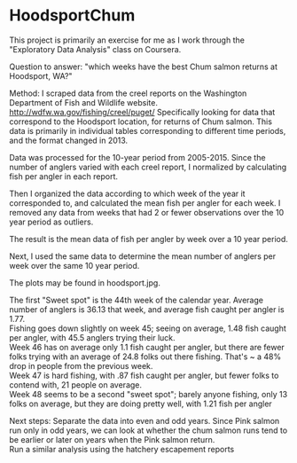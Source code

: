 # HoodsportChum

This project is primarily an exercise for me as I work through the "Exploratory Data Analysis" class on Coursera.

Question to answer: "which weeks have the best Chum salmon returns at Hoodsport, WA?"

Method:
I scraped data from the creel reports on the Washington Department of Fish and Wildlife website. http://wdfw.wa.gov/fishing/creel/puget/
Specifically looking for data that correspond to the Hoodsport location, for returns of Chum salmon.
This data is primarily in individual tables corresponding to different time periods, and the format changed in 2013.

Data was processed for the 10-year period from 2005-2015. Since the number of anglers varied with each creel report, I 
normalized by calculating fish per angler in each report. 

Then I organized the data according to which week of the year it corresponded to, and calculated the mean fish per angler for each week. I removed any data from weeks that had 2 or fewer observations over the 10 year period as outliers.

The result is the mean data of fish per angler by week over a 10 year period.

Next, I used the same data to determine the mean number of anglers per week over the same 10 year period.

The plots may be found in hoodsport.jpg. 


The first "Sweet spot" is the 44th week of the calendar year. Average number of anglers is 36.13 that week, and average fish caught per angler is 1.77.  
Fishing goes down slightly on week 45; seeing on average, 1.48 fish caught per angler, with 45.5 anglers trying their luck.  
Week 46 has on average only 1.1 fish caught per angler, but there are fewer folks trying with an average of 24.8 folks out there fishing. That's ~ a 48% drop in people from the previous week.  
Week 47 is hard fishing, with .87 fish caught per angler, but fewer folks to contend with, 21 people on average.  
Week 48 seems to be a second "sweet spot"; barely anyone fishing, only 13 folks on average, but they are doing pretty well, with 1.21 fish per angler  



Next steps: 
Separate the data into even and odd years. Since Pink salmon run only in odd years, we can look at whether the chum salmon runs tend to be earlier or later on years when the Pink salmon return.  
Run a similar analysis using the hatchery escapement reports


